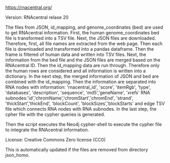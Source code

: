 https://rnacentral.org/

Version: RNAcentral relase 20

The files from JSON, id_mapping, and genome_coordinates (bed) are used to get RNAcentral information.
First, the human genome_coordinates bed file is transformed into a TSV file.
Next, the JSON files are downloaded. Therefore, first, all file names are extracted from the web page. Then each file is downloaded and transformed into a pandas dataframe. Then the frame is filtered of human data and written into TSV files.
Next, the information from the bed file and the JSON files are merged based on the RNAcentral ID.
Then the id_mapping data are run through. Therefore only the human rows are considered and all information is written into a dictionary.
In the next step, the merged information of JSON and bed are combined with the id_mapping. Then the information are separated into RNA nodes with information: 'rnacentral_id', 'score', 'itemRgb', 'type', 'databases', 'description', 'sequence', 'md5','geneName', 'xrefs'
RNA subnodes:'id','chromName','chromStart','chromEnd', 'strand', 'thickStart','thickEnd', 'blockCount', 'blockSizes','blockStarts'
and edge TSV file which connects RNA nodes with RNA subnodes. In the last step, the cpher file with the cypher queries is generated.

Then the script executes the Neo4j cypher-shell to execute the cypher file to integrate the RNAcentral information.


License: Creative Commons Zero license (CC0)

This is automatically updated if the files are removed from directory json_homo.